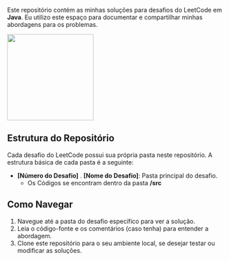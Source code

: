 

Este repositório contém as minhas soluções para desafios do LeetCode em **Java**. Eu utilizo este espaço para documentar e compartilhar minhas abordagens para os problemas.

<img src="https://github.com/kropsz/leetcode/assets/114687669/9b3d1848-db94-4374-917c-8f757c368cea" width="200px" />


## Estrutura do Repositório

Cada desafio do LeetCode possui sua própria pasta neste repositório. A estrutura básica de cada pasta é a seguinte:

- **[Número do Desafio]** . **[Nome do Desafio]**: Pasta principal do desafio.
  - Os Códigos se encontram dentro da pasta **/src**

## Como Navegar

1. Navegue até a pasta do desafio específico para ver a solução.
2. Leia o código-fonte e os comentários (caso tenha) para entender a abordagem.
3. Clone este repositório para o seu ambiente local, se desejar testar ou modificar as soluções.
